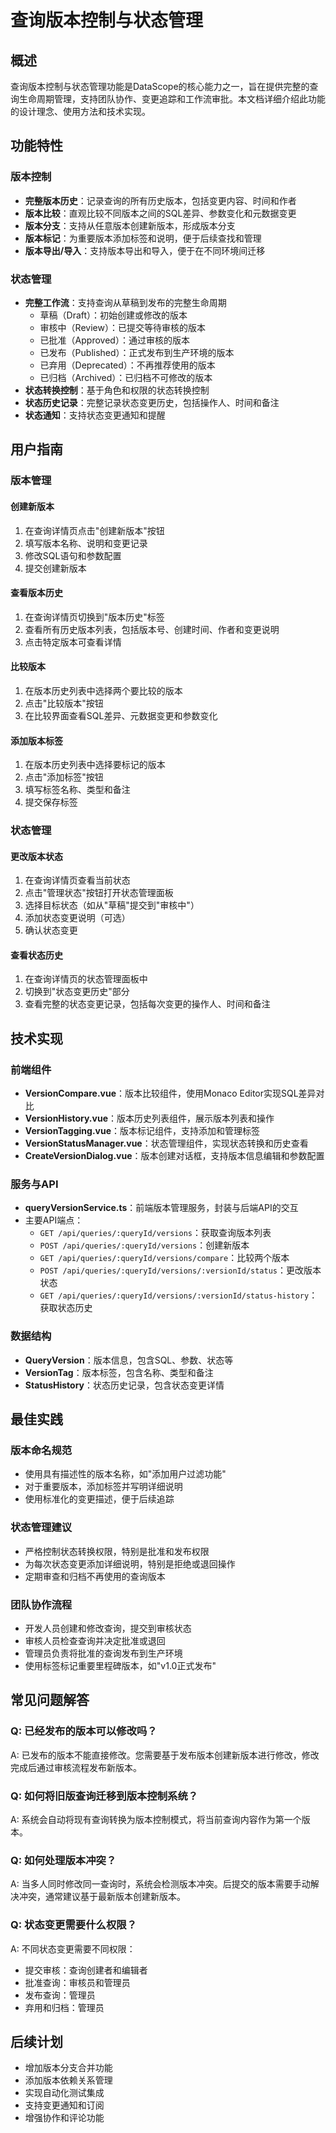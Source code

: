 # 查询版本控制与状态管理

## 概述

查询版本控制与状态管理功能是DataScope的核心能力之一，旨在提供完整的查询生命周期管理，支持团队协作、变更追踪和工作流审批。本文档详细介绍此功能的设计理念、使用方法和技术实现。

## 功能特性

### 版本控制

- **完整版本历史**：记录查询的所有历史版本，包括变更内容、时间和作者
- **版本比较**：直观比较不同版本之间的SQL差异、参数变化和元数据变更
- **版本分支**：支持从任意版本创建新版本，形成版本分支
- **版本标记**：为重要版本添加标签和说明，便于后续查找和管理
- **版本导出/导入**：支持版本导出和导入，便于在不同环境间迁移

### 状态管理

- **完整工作流**：支持查询从草稿到发布的完整生命周期
  - 草稿（Draft）：初始创建或修改的版本
  - 审核中（Review）：已提交等待审核的版本
  - 已批准（Approved）：通过审核的版本
  - 已发布（Published）：正式发布到生产环境的版本
  - 已弃用（Deprecated）：不再推荐使用的版本
  - 已归档（Archived）：已归档不可修改的版本
- **状态转换控制**：基于角色和权限的状态转换控制
- **状态历史记录**：完整记录状态变更历史，包括操作人、时间和备注
- **状态通知**：支持状态变更通知和提醒

## 用户指南

### 版本管理

#### 创建新版本

1. 在查询详情页点击"创建新版本"按钮
2. 填写版本名称、说明和变更记录
3. 修改SQL语句和参数配置
4. 提交创建新版本

#### 查看版本历史

1. 在查询详情页切换到"版本历史"标签
2. 查看所有历史版本列表，包括版本号、创建时间、作者和变更说明
3. 点击特定版本可查看详情

#### 比较版本

1. 在版本历史列表中选择两个要比较的版本
2. 点击"比较版本"按钮
3. 在比较界面查看SQL差异、元数据变更和参数变化

#### 添加版本标签

1. 在版本历史列表中选择要标记的版本
2. 点击"添加标签"按钮
3. 填写标签名称、类型和备注
4. 提交保存标签

### 状态管理

#### 更改版本状态

1. 在查询详情页查看当前状态
2. 点击"管理状态"按钮打开状态管理面板
3. 选择目标状态（如从"草稿"提交到"审核中"）
4. 添加状态变更说明（可选）
5. 确认状态变更

#### 查看状态历史

1. 在查询详情页的状态管理面板中
2. 切换到"状态变更历史"部分
3. 查看完整的状态变更记录，包括每次变更的操作人、时间和备注

## 技术实现

### 前端组件

- **VersionCompare.vue**：版本比较组件，使用Monaco Editor实现SQL差异对比
- **VersionHistory.vue**：版本历史列表组件，展示版本列表和操作
- **VersionTagging.vue**：版本标记组件，支持添加和管理标签
- **VersionStatusManager.vue**：状态管理组件，实现状态转换和历史查看
- **CreateVersionDialog.vue**：版本创建对话框，支持版本信息编辑和参数配置

### 服务与API

- **queryVersionService.ts**：前端版本管理服务，封装与后端API的交互
- 主要API端点：
  - `GET /api/queries/:queryId/versions`：获取查询版本列表
  - `POST /api/queries/:queryId/versions`：创建新版本
  - `GET /api/queries/:queryId/versions/compare`：比较两个版本
  - `POST /api/queries/:queryId/versions/:versionId/status`：更改版本状态
  - `GET /api/queries/:queryId/versions/:versionId/status-history`：获取状态历史

### 数据结构

- **QueryVersion**：版本信息，包含SQL、参数、状态等
- **VersionTag**：版本标签，包含名称、类型和备注
- **StatusHistory**：状态历史记录，包含状态变更详情

## 最佳实践

### 版本命名规范

- 使用具有描述性的版本名称，如"添加用户过滤功能"
- 对于重要版本，添加标签并写明详细说明
- 使用标准化的变更描述，便于后续追踪

### 状态管理建议

- 严格控制状态转换权限，特别是批准和发布权限
- 为每次状态变更添加详细说明，特别是拒绝或退回操作
- 定期审查和归档不再使用的查询版本

### 团队协作流程

- 开发人员创建和修改查询，提交到审核状态
- 审核人员检查查询并决定批准或退回
- 管理员负责将批准的查询发布到生产环境
- 使用标签标记重要里程碑版本，如"v1.0正式发布"

## 常见问题解答

### Q: 已经发布的版本可以修改吗？
A: 已发布的版本不能直接修改。您需要基于发布版本创建新版本进行修改，修改完成后通过审核流程发布新版本。

### Q: 如何将旧版查询迁移到版本控制系统？
A: 系统会自动将现有查询转换为版本控制模式，将当前查询内容作为第一个版本。

### Q: 如何处理版本冲突？
A: 当多人同时修改同一查询时，系统会检测版本冲突。后提交的版本需要手动解决冲突，通常建议基于最新版本创建新版本。

### Q: 状态变更需要什么权限？
A: 不同状态变更需要不同权限：
- 提交审核：查询创建者和编辑者
- 批准查询：审核员和管理员
- 发布查询：管理员
- 弃用和归档：管理员

## 后续计划

- 增加版本分支合并功能
- 添加版本依赖关系管理
- 实现自动化测试集成
- 支持变更通知和订阅
- 增强协作和评论功能